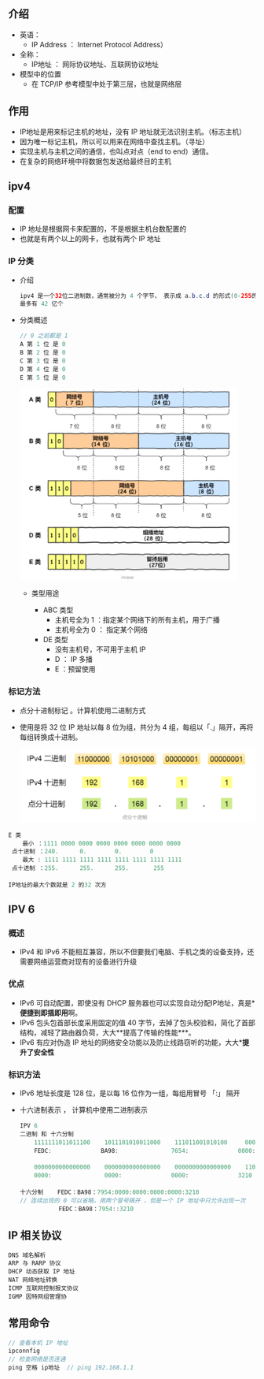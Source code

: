 ## 介绍

*   英语：
    *   IP Address  ： Internet Protocol Address）
*   全称：
    *   IP地址 ： 网际协议地址、互联网协议地址
*   模型中的位置
    *   在 TCP/IP 参考模型中处于第三层，也就是网络层

## 作用

*   IP地址是用来标记主机的地址，没有 IP 地址就无法识别主机。（标志主机）
*   因为唯一标记主机，所以可以用来在网络中查找主机。（寻址）
*   实现主机与主机之间的通信，也叫点对点（end to end）通信。
*   在复杂的网络环境中将数据包发送给最终目的主机

## ipv4

### 配置

*   IP 地址是根据网卡来配置的，不是根据主机台数配置的
*   也就是有两个以上的网卡，也就有两个 IP 地址

### IP 分类

* 介绍

    ```java
    ipv4 是一个32位二进制数，通常被分为 4 个字节， 表示成 a.b.c.d 的形式(0-255的十进制数)
    最多有 42 亿个
    ```

    

*   分类概述

    ```go
    // 0 之前都是 1
    A 第 1 位 是 0
    B 第 2 位 是 0
    C 第 3 位 是 0
    D 第 4 位 是 0
    E 第 5 位 是 0
    ```

    

    <img src="image-20201106205124340.png" alt="image-20201106205124340" style="zoom:80%;" />

    

    *   类型用途

        *   ABC 类型
            *   主机号全为 1  ：指定某个网络下的所有主机，用于广播
            *   主机号全为 0  ： 指定某个网络
        *   DE 类型
            *   没有主机号，不可用于主机 IP
            *   D  ： IP 多播
            *   E  ：预留使用

        

### 标记方法

*   点分十进制标记 。计算机使用二进制方式

*   使用是将 32 位 IP 地址以每 8 位为组，共分为 4 组，每组以「.」隔开，再将每组转换成十进制。

    

    ![image-20201106204439022](image-20201106204439022.png)

```go
E 类  
	最小 ：1111 0000 0000 0000 0000 0000 0000 0000
 点十进制 ：240.      0.        0.        0
	最大 : 1111 1111 1111 1111 1111 1111 1111 1111
 点十进制 ：255.      255.      255.       255

IP地址的最大个数就是 2 的32 次方
```





## IPV 6

### 概述

*   IPv4 和 IPv6 不能相互兼容，所以不但要我们电脑、手机之类的设备支持，还需要网络运营商对现有的设备进行升级

### 优点

*    IPv6 可自动配置，即使没有 DHCP 服务器也可以实现自动分配IP地址，真是***便捷到即插即用**啊。
*   IPv6 包头包首部长度采用固定的值 40 字节，去掉了包头校验和，简化了首部结构，减轻了路由器负荷，大大*\*提高了传输的性能\***。
*   IPv6 有应对伪造 IP 地址的网络安全功能以及防止线路窃听的功能，大大***提升了安全性**

### 标识方法

*   IPv6 地址长度是 128 位，是以每 16 位作为一组，每组用冒号 「:」 隔开

*   十六进制表示 ， 计算机中使用二进制表示

    ```go
    IPV 6 
    二进制 和 十六分制
    	1111111011011100    1011101010011000	111011001010100		0000000000000000
    	FEDC:			   BA98:			   7654:		      0000:
    
    	0000000000000000	0000000000000000	0000000000000000	11001000010000
    	0000:				0000:			   0000:			  3210
    
    十六分制	FEDC：BA98：7954:0000:0000:0000:0000:3210
    // 连续出现的 0 可以省略，用两个冒号隔开 ，但是一个 IP 地址中只允许出现一次
    		   FEDC：BA98：7954::3210
    ```


## IP 相关协议

```go
DNS 域名解析
ARP 与 RARP 协议
DHCP 动态获取 IP 地址
NAT 网络地址转换
ICMP 互联网控制报文协议
IGMP 因特网组管理协
```

## 常用命令

```java
// 查看本机 IP 地址
ipconnfig
// 检查网络是否连通
ping 空格 ip地址  // ping 192.168.1.1
```



















































































